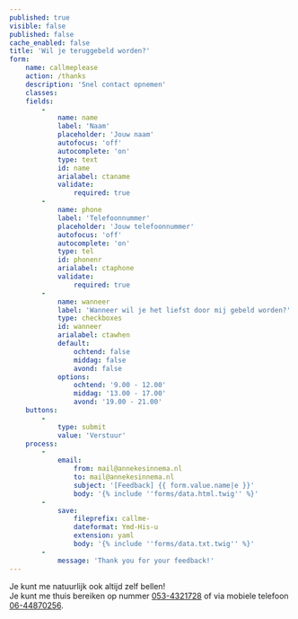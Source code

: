 ```yaml
---
published: true
visible: false
published: false
cache_enabled: false
title: 'Wil je teruggebeld worden?'
form:
    name: callmeplease
    action: /thanks
    description: 'Snel contact opnemen'
    classes: 
    fields:
        -
            name: name
            label: 'Naam'
            placeholder: 'Jouw naam'
            autofocus: 'off'
            autocomplete: 'on'
            type: text
            id: name
            arialabel: ctaname
            validate:
                required: true
        -
            name: phone
            label: 'Telefoonnummer'
            placeholder: 'Jouw telefoonnummer'
            autofocus: 'off'
            autocomplete: 'on'
            type: tel
            id: phonenr
            arialabel: ctaphone
            validate:
                required: true
        -
            name: wanneer
            label: 'Wanneer wil je het liefst door mij gebeld worden?'
            type: checkboxes
            id: wanneer
            arialabel: ctawhen
            default:
                ochtend: false
                middag: false
                avond: false
            options:
                ochtend: '9.00 - 12.00'
                middag: '13.00 - 17.00'
                avond: '19.00 - 21.00'
    buttons:
        -
            type: submit
            value: 'Verstuur'
    process:
        -
            email:
                from: mail@annekesinnema.nl
                to: mail@annekesinnema.nl
                subject: '[Feedback] {{ form.value.name|e }}'
                body: '{% include ''forms/data.html.twig'' %}'
        -
            save:
                fileprefix: callme-
                dateformat: Ymd-His-u
                extension: yaml
                body: '{% include ''forms/data.txt.twig'' %}'
        -
            message: 'Thank you for your feedback!'
---
```

<p class="note">Je kunt me natuurlijk ook altijd zelf bellen!<br/>
Je kunt me <span class="implicit">thuis</span> bereiken op nummer <a href="tel:0534321728" class="tel" itemprop="telephone">053-4321728</a> of <span class="implicit">via mobiele telefoon</span> <a href="tel:0644870256" class="tel" itemprop="telephone">06-44870256</a>.</p>